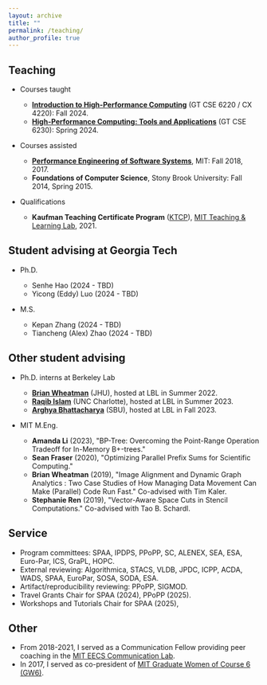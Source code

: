 ```yaml
---
layout: archive
title: ""
permalink: /teaching/
author_profile: true
---
```


## Teaching
- Courses taught
  - **[Introduction to High-Performance Computing](https://sites.gatech.edu/cse6220fall24/)** (GT CSE 6220 / CX 4220): Fall 2024.
  - **[High-Performance Computing: Tools and Applications](https://sites.gatech.edu/cse6230spring24/)** (GT CSE 6230): Spring 2024.

- Courses assisted
  - **[Performance Engineering of Software Systems](https://ocw.mit.edu/courses/6-172-performance-engineering-of-software-systems-fall-2018/)**, MIT: Fall 2018, 2017.      
  - **Foundations of Computer Science**, Stony Brook University: Fall 2014, Spring 2015.

- Qualifications
  - **Kaufman Teaching Certificate Program** ([KTCP](https://tll.mit.edu/programming/grad-student-programming/kaufman-teaching-certificate-program/)), [MIT Teaching & Learning Lab](https://tll.mit.edu/), 2021.
 
## Student advising at Georgia Tech

- Ph.D.
  - Senhe Hao (2024 - TBD)
  - Yicong (Eddy) Luo (2024 - TBD)

- M.S.
  - Kepan Zhang (2024 - TBD)
  - Tiancheng (Alex) Zhao (2024 - TBD)

## Other student advising

- Ph.D. interns at Berkeley Lab
  - **[Brian Wheatman](https://brianwheatman.com/)** (JHU), hosted at LBL in Summer 2022.
  - **[Raqib Islam](https://biqar.github.io/)** (UNC Charlotte), hosted at LBL in Summer 2023.
  - **[Arghya Bhattacharya](https://www3.cs.stonybrook.edu/~argbhattacha/)** (SBU), hosted at LBL in Fall 2023.

- MIT M.Eng.
  - **Amanda Li** (2023), "BP-Tree: Overcoming the Point-Range Operation Tradeoff for In-Memory B+-trees."
  - **Sean Fraser** (2020), "Optimizing Parallel Prefix Sums for Scientific Computing."
  - **Brian Wheatman** (2019), "Image Alignment
  and Dynamic Graph Analytics : Two Case Studies of How Managing Data Movement
  Can Make (Parallel) Code Run Fast." Co-advised with Tim Kaler.
  - **Stephanie Ren** (2019), "Vector-Aware Space Cuts in Stencil
  Computations." Co-advised with Tao B. Schardl.

## Service
- Program committees: SPAA, IPDPS, PPoPP, SC, ALENEX, SEA, ESA, Euro-Par, ICS, GraPL, HOPC.
- External reviewing: Algorithmica, STACS, VLDB, JPDC, ICPP, ACDA, WADS, SPAA, EuroPar, SOSA, SODA, ESA.
- Artifact/reproducibility reviewing: PPoPP, SIGMOD.
- Travel Grants Chair for SPAA (2024), PPoPP (2025).
- Workshops and Tutorials Chair for SPAA (2025),

## Other
- From 2018-2021, I served as a Communication Fellow providing peer coaching in the [MIT EECS Communication Lab](https://mitcommlab.mit.edu/eecs/).
- In 2017, I served as co-president of [MIT Graduate Women of Course 6 (GW6)](http://gw6.scripts.mit.edu/).
